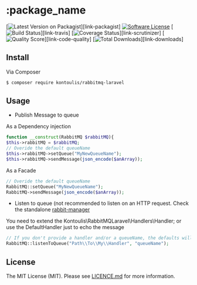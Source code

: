 # :package_name

[![Latest Version on Packagist][ico-version]][link-packagist]
[![Software License][ico-license]](LICENSE.md)
[![Build Status][ico-travis]][link-travis]
[![Coverage Status][ico-scrutinizer]][link-scrutinizer]
[![Quality Score][ico-code-quality]][link-code-quality]
[![Total Downloads][ico-downloads]][link-downloads]


## Install

Via Composer

``` bash
$ composer require kontoulis/rabbitmq-laravel
```

## Usage
- Publish Message to queue

As a Dependency injection
``` php
function __construct(RabbitMQ $rabbitMQ){
$this->rabbitMQ = $rabbitMQ;
// Overide the default queueName
$this->rabbitMQ->setQueue("MyNewQueueName");
$this->rabbitMQ->sendMessage(json_encode($anArray));

```
As a Facade
``` php
// Overide the default queueName
RabbitMQ::setQueue("MyNewQueueName");
RabbitMQ->sendMessage(json_encode($anArray));

```
- Listen to queue (not recommended to listen on an HTTP request. Check the standalone [rabbit-manager](https://github.com/kontoulis/rabbit-manager)

You need to extend the Kontoulis\RabbitMQLaravel\Handlers\Handler; or use the DefaultHandler just to echo the message

``` php
// If you don't provide a handler and/or a queueName, the defaults will be used
RabbitMQ::listenToQueue("Path\\To\\My\\Handler", "queueName");

```


## License

The MIT License (MIT). Please see [LICENCE.md](LICENSE.md) for more information.

[ico-version]: https://img.shields.io/packagist/v/league/:package_name.svg?style=flat-square
[ico-license]: https://img.shields.io/badge/license-MIT-brightgreen.svg?style=flat-square
[ico-travis]: https://img.shields.io/travis/thephpleague/:package_name/master.svg?style=flat-square
[ico-scrutinizer]: https://img.shields.io/scrutinizer/coverage/g/thephpleague/:package_name.svg?style=flat-square
[ico-code-quality]: https://img.shields.io/scrutinizer/g/thephpleague/:package_name.svg?style=flat-square
[ico-downloads]: https://img.shields.io/packagist/dt/league/:package_name.svg?style=flat-square

